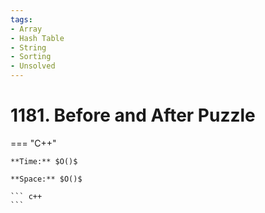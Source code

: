 ```yaml
---
tags:
- Array
- Hash Table
- String
- Sorting
- Unsolved
---
```



# 1181. Before and After Puzzle

=== "C++"

    **Time:** $O()$

    **Space:** $O()$

    ``` c++
    ```